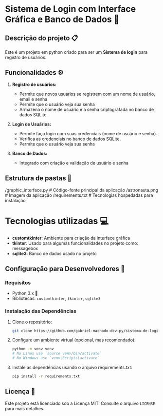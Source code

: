 # Sistema de Login com Interface Gráfica e Banco de Dados 🤖

## Descrição do projeto 📋

Este é um projeto em python criado para ser um **Sistema de login** para registro de usuários.

## Funcionalidades ⚙️

1. **Registro de usuários:**

   * Permite que novos usuários se registrem com um nome de usuário, email e senha
   * Permite que o usuário veja sua senha
   * Armazena o nome de usuário e a senha criptografada no banco de dados SQLite.

2. **Login de Usuários:**

   * Permite faça login com suas credenciais (nome de usuário e
     senha).
   * Verifica as credenciais no banco de dados SQLite.
   * Permite que o usuário veja sua senha
   
3. **Banco de Dados:**

   * Integrado com criação e validação de usuário e senha

## Estrutura de pastas 🧱

/graphic_interface.py  # Código-fonte principal da aplicação 
/astronauta.png        # Imagem da aplicação
/requirements.txt      # Tecnologias hospedadas para instalação


# Tecnologias utilizadas 💻

- **customtkinter**: Ambiente para criação da interface gráfica
- **tkinter**: Usado para algumas funcionalidades no projeto como: messagebox
- **sqlite3**: Banco de dados usado no projeto

## Configuração para Desenvolvedores 🔧

### Requisitos

- Python 3.x 🐍
- Bibliotecas: `customtkinter`, `tkinter`, `sqlite3`

### Instalação das Dependências

1. Clone o repositório:

   ```bash
   git clone https://github.com/gabriel-machado-dev-py/sistema-de-login.git
   ```
   
2. Configure um ambiente virtual (opcional, mas recomendado):

   ```bash
   python -m venv venv
   # No Linux use `source venv/bin/activate`
   # No Windows use `venv\Scripts\activate`
   ```

3. Instale as dependências usando o arquivo requirements.txt:

   ```bash
   pip install -r requirements.txt
   

## Licença 📝

Este projeto está licenciado sob a Licença MIT. Consulte o arquivo `LICENSE` para mais detalhes.
   ```